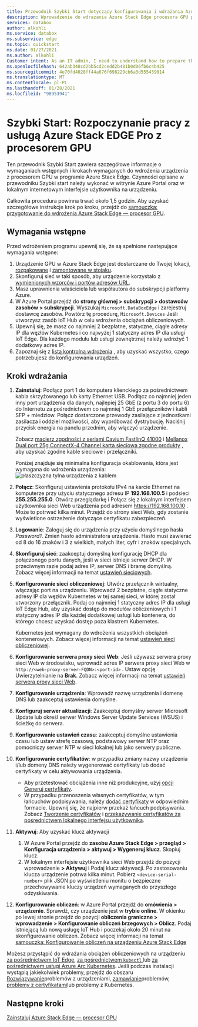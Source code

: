 ```yaml
---
title: Przewodnik Szybki Start dotyczący konfigurowania i wdrażania Azure Stack Edge GPU | Microsoft Docs
description: Wprowadzenie do wdrażania Azure Stack Edge procesora GPU po odebraniu urządzenia.
services: databox
author: alkohli
ms.service: databox
ms.subservice: edge
ms.topic: quickstart
ms.date: 01/27/2021
ms.author: alkohli
Customer intent: As an IT admin, I need to understand how to prepare the portal to quickly deploy Azure Stack Edge so I can use it to transfer data to Azure.
ms.openlocfilehash: 642ab348cd2bb5cd2cedd2b481b0d06fb6c4b425
ms.sourcegitcommit: 4e70fd4028ff44a676f698229cb6a3d555439014
ms.translationtype: MT
ms.contentlocale: pl-PL
ms.lasthandoff: 01/28/2021
ms.locfileid: "98953941"
---
```

# <a name="quickstart-get-started-with-azure-stack-edge-pro-with-gpu"></a>Szybki Start: Rozpoczynanie pracy z usługą Azure Stack EDGE Pro z procesorem GPU 

Ten przewodnik Szybki Start zawiera szczegółowe informacje o wymaganiach wstępnych i krokach wymaganych do wdrożenia urządzenia z procesorem GPU w programie Azure Stack Edge. Czynności opisane w przewodniku Szybki start należy wykonać w witrynie Azure Portal oraz w lokalnym internetowym interfejsie użytkownika na urządzeniu. 

Całkowita procedura powinna trwać około 1,5 godzin. Aby uzyskać szczegółowe instrukcje krok po kroku, przejdź do [samouczka: przygotowanie do wdrożenia Azure Stack Edge — procesor GPU](azure-stack-edge-gpu-deploy-prep.md#deployment-configuration-checklist). 


## <a name="prerequisites"></a>Wymagania wstępne

Przed wdrożeniem programu upewnij się, że są spełnione następujące wymagania wstępne:

1. Urządzenie GPU w Azure Stack Edge jest dostarczane do Twojej lokacji, [rozpakowane](azure-stack-edge-gpu-deploy-install.md#unpack-the-device) i [zamontowane w stojaku](azure-stack-edge-gpu-deploy-install.md#rack-the-device). 
1. Skonfiguruj sieć w taki sposób, aby urządzenie korzystało z [wymienionych wzorców i portów adresów URL](azure-stack-edge-gpu-system-requirements.md#networking-port-requirements). 
1. Masz uprawnienia właściciela lub współautora do subskrypcji platformy Azure.
1. W Azure Portal przejdź do **strony głównej > subskrypcji > dostawców zasobów > subskrypcji**. Wyszukaj `Microsoft.DataBoxEdge` i zarejestruj dostawcę zasobów. Powtórz tę procedurę, `Microsoft.Devices` Jeśli utworzysz zasób IoT Hub w celu wdrożenia obciążeń obliczeniowych.
1. Upewnij się, że masz co najmniej 2 bezpłatne, statyczne, ciągłe adresy IP dla węzłów Kubernetes i co najwyżej 1 statyczny adres IP dla usługi IoT Edge. Dla każdego modułu lub usługi zewnętrznej należy wdrożyć 1 dodatkowy adres IP.
1. Zapoznaj się z [listą kontrolną wdrożenia](azure-stack-edge-gpu-deploy-checklist.md) , aby uzyskać wszystko, czego potrzebujesz do konfigurowania urządzeń. 


## <a name="deployment-steps"></a>Kroki wdrażania

1. **Zainstaluj**: Podłącz port 1 do komputera klienckiego za pośrednictwem kabla skrzyżowanego lub karty Ethernet USB. Podłącz co najmniej jeden inny port urządzenia dla danych, najlepiej 25 GbE (z portu 3 do portu 6) do Internetu za pośrednictwem co najmniej 1 GbE przełączników i kabli SFP + miedziow. Połącz dostarczone przewody zasilające z jednostkami zasilacza i oddziel możliwości, aby wypróbować dystrybucję. Naciśnij przycisk energia na panelu przednim, aby włączyć urządzenie.  

    Zobacz [macierz zgodności z seriami Cavium FastlinQ 41000](https://www.marvell.com/documents/xalflardzafh32cfvi0z/) i [Mellanox Dual port 25g ConnectX-4 Channel karta sieciowa zgodne produkty](https://docs.mellanox.com/display/ConnectX4LxFirmwarev14271016/Firmware+Compatible+Products) , aby uzyskać zgodne kable sieciowe i przełączniki.

    Poniżej znajduje się minimalna konfiguracja okablowania, która jest wymagana do wdrożenia urządzenia:  ![ płaszczyzna tylna urządzenia z kablem](./media/azure-stack-edge-gpu-quickstart/backplane-min-cabling-1.png)

2. **Połącz**: Skonfiguruj ustawienia protokołu IPv4 na karcie Ethernet na komputerze przy użyciu statycznego adresu IP **192.168.100.5** i podsieci **255.255.255.0**. Otwórz przeglądarkę i Połącz się z lokalnym interfejsem użytkownika sieci Web urządzenia pod adresem https://192.168.100.10 . Może to potrwać kilka minut. Przejdź do strony sieci Web, gdy zostanie wyświetlone ostrzeżenie dotyczące certyfikatu zabezpieczeń.

3. **Logowanie**: Zaloguj się do urządzenia przy użyciu domyślnego hasła *Password1*. Zmień hasło administratora urządzenia. Hasło musi zawierać od 8 do 16 znaków i 3 z wielkich, małych liter, cyfr i znaków specjalnych.

4. **Skonfiguruj sieć**: zaakceptuj domyślną konfigurację DHCP dla połączonego portu danych, jeśli w sieci istnieje serwer DHCP. W przeciwnym razie podaj adres IP, serwer DNS i bramę domyślną. Zobacz więcej informacji na temat [ustawień sieciowych](azure-stack-edge-gpu-deploy-configure-network-compute-web-proxy.md#configure-network).

5. **Konfigurowanie sieci obliczeniowej**: Utwórz przełącznik wirtualny, włączając port na urządzeniu. Wprowadź 2 bezpłatne, ciągłe statyczne adresy IP dla węzłów Kubernetes w tej samej sieci, w której został utworzony przełącznik. Podaj co najmniej 1 statyczny adres IP dla usługi IoT Edge Hub, aby uzyskać dostęp do modułów obliczeniowych i 1 statyczny adres IP dla każdej dodatkowej usługi lub kontenera, do którego chcesz uzyskać dostęp poza klastrem Kubernetes. 

    Kubernetes jest wymagany do wdrożenia wszystkich obciążeń kontenerowych. Zobacz więcej informacji na temat [ustawień sieci obliczeniowej](azure-stack-edge-gpu-deploy-configure-network-compute-web-proxy.md#enable-compute-network).

6. **Konfigurowanie serwera proxy sieci Web**: Jeśli używasz serwera proxy sieci Web w środowisku, wprowadź adres IP serwera proxy sieci Web w `http://<web-proxy-server-FQDN>:<port-id>` . Ustaw opcję Uwierzytelnianie na **Brak**. Zobacz więcej informacji na temat [ustawień serwera proxy sieci Web](azure-stack-edge-gpu-deploy-configure-network-compute-web-proxy.md#configure-web-proxy).

7. **Konfigurowanie urządzenia**: Wprowadź nazwę urządzenia i domenę DNS lub zaakceptuj ustawienia domyślne. 

8. **Konfiguruj serwer aktualizacji**: Zaakceptuj domyślny serwer Microsoft Update lub określ serwer Windows Server Update Services (WSUS) i ścieżkę do serwera. 

9. **Konfigurowanie ustawień czasu**: zaakceptuj domyślne ustawienia czasu lub ustaw strefę czasową, podstawowy serwer NTP oraz pomocniczy serwer NTP w sieci lokalnej lub jako serwery publiczne.

10. **Konfigurowanie certyfikatów**: w przypadku zmiany nazwy urządzenia i/lub domeny DNS należy wygenerować certyfikaty lub dodać certyfikaty w celu aktywowania urządzenia. 

    - Aby przetestować obciążenia inne niż produkcyjne, użyj [opcji Generuj certyfikaty](azure-stack-edge-gpu-deploy-configure-certificates.md#generate-device-certificates). 
    - W przypadku przenoszenia własnych certyfikatów, w tym łańcuchów podpisywania, należy [dodać certyfikaty](azure-stack-edge-gpu-deploy-configure-certificates.md#bring-your-own-certificates) w odpowiednim formacie. Upewnij się, że najpierw przekaż łańcuch podpisywania. Zobacz [Tworzenie certyfikatów](azure-stack-edge-j-series-create-certificates-tool.md) i [przekazywanie certyfikatów za pośrednictwem lokalnego interfejsu użytkownika](azure-stack-edge-gpu-deploy-configure-certificates.md#bring-your-own-certificates).

11. **Aktywuj**: Aby uzyskać klucz aktywacji 

    1. W Azure Portal przejdź do **zasobu Azure Stack Edge > przegląd > Konfiguracja urządzenia > aktywuj > Wygeneruj klucz**. Skopiuj klucz. 
    1. W lokalnym interfejsie użytkownika sieci Web przejdź do pozycji wprowadzenie **> Aktywuj** i Podaj klucz aktywacji. Po zastosowaniu klucza urządzenie potrwa kilka minut. Pobierz `<device-serial-number>` plik JSON po wyświetleniu monitu o bezpieczne przechowywanie kluczy urządzeń wymaganych do przyszłego odzyskiwania. 

12. **Konfigurowanie obliczeń**: w Azure Portal przejdź do **omówienia > urządzenie**. Sprawdź, czy urządzenie jest w **trybie online**. W okienku po lewej stronie przejdź do pozycji **obliczenia graniczne > wprowadzenie > Konfigurowanie obliczeń brzegowych > Oblicz**. Podaj istniejącą lub nową usługę IoT Hub i poczekaj około 20 minut na skonfigurowanie obliczeń. Zobacz więcej informacji na temat [samouczka: Konfigurowanie obliczeń na urządzeniu Azure Stack Edge](azure-stack-edge-gpu-deploy-configure-compute.md)

Możesz przystąpić do wdrażania obciążeń obliczeniowych na urządzeniu [za pośrednictwem IoT Edge](azure-stack-edge-gpu-deploy-sample-module-marketplace.md), [za pośrednictwem `kubectl` ](azure-stack-edge-gpu-create-kubernetes-cluster.md) lub [za pośrednictwem usługi Azure Arc Kubernetes](azure-stack-edge-gpu-deploy-arc-kubernetes-cluster.md). Jeśli podczas instalacji wystąpią jakiekolwiek problemy, przejdź do obszaru [Rozwiązywanie]()problemów z urządzeniami, [zamawianie](azure-stack-edge-gpu-troubleshoot.md)problemów, [problemy z certyfikatami](azure-stack-edge-j-series-certificate-troubleshooting.md)lub problemy z Kubernetes. 

## <a name="next-steps"></a>Następne kroki

[Zainstaluj Azure Stack Edge — procesor GPU](./azure-stack-edge-gpu-deploy-install.md)



